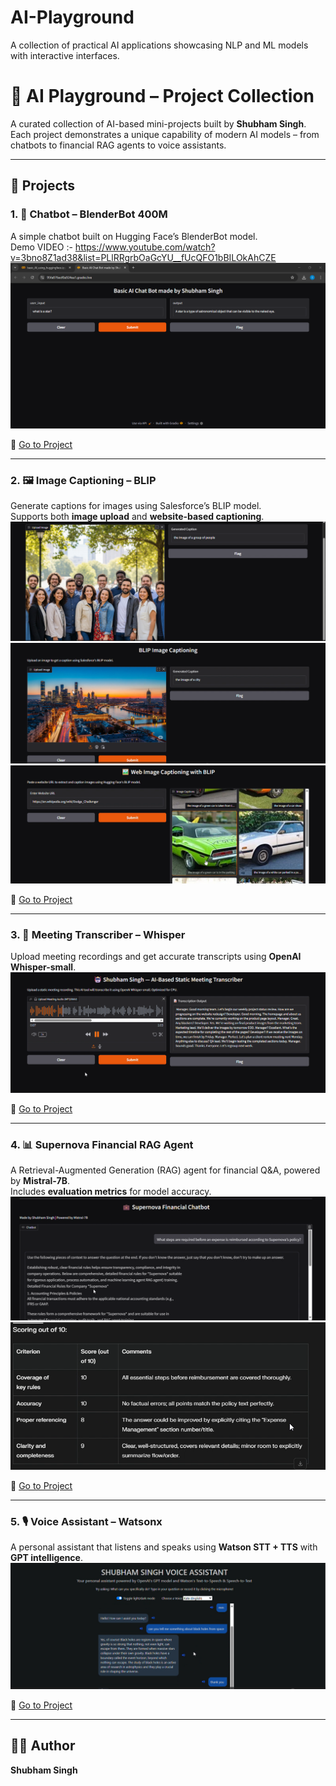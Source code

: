 # AI-Playground
A collection of practical AI applications showcasing NLP and ML models with interactive interfaces.

# 🤖 AI Playground – Project Collection  

A curated collection of AI-based mini-projects built by **Shubham Singh**.  
Each project demonstrates a unique capability of modern AI models – from chatbots to financial RAG agents to voice assistants.  

---

## 📂 Projects

### 1. 💬 Chatbot – BlenderBot 400M
A simple chatbot built on Hugging Face’s BlenderBot model.  
Demo VIDEO :- https://www.youtube.com/watch?v=3bno8Z1ad38&list=PLlRRgrbOaGcYU__fUcQFO1bBILOkAhCZE
![Chatbot Demo](chatbot-blenderbot-400M/basic_AI_using_huggingface_image.png)  

🔗 [Go to Project](chatbot-blenderbot-400M)  

---

### 2. 🖼️ Image Captioning – BLIP
Generate captions for images using Salesforce’s BLIP model.  
Supports both **image upload** and **website-based captioning**.  
![Image Captioning Demo](image-captioning-blip/image_captioning_image_1.png)  
![Image Captioning Demo](image-captioning-blip/image_captioning_image_2.png)  
![Web Captioning Demo](image-captioning-blip/web_based_image_captioning.png)  

🔗 [Go to Project](image-captioning-blip)  

---

### 3. 📝 Meeting Transcriber – Whisper
Upload meeting recordings and get accurate transcripts using **OpenAI Whisper-small**.  
![Meeting Transcriber Demo](meeting-transcriber-whisper/AI_based_meeting_transcriber.png)  

🔗 [Go to Project](meeting-transcriber-whisper)  

---

### 4. 📊 Supernova Financial RAG Agent
A Retrieval-Augmented Generation (RAG) agent for financial Q&A, powered by **Mistral-7B**.  
Includes **evaluation metrics** for model accuracy.  
![RAG Agent Demo](Supernova%20Financial%20RAG%20Agent/rag_agent_demo.png)  
![RAG Evaluation](Supernova%20Financial%20RAG%20Agent/rag_agent_evaluation.png)  

🔗 [Go to Project](Supernova%20Financial%20RAG%20Agent)  

---

### 5. 🎙️ Voice Assistant – Watsonx
A personal assistant that listens and speaks using **Watson STT + TTS** with **GPT intelligence**.  
![Voice Assistant Demo](voice-assistant-watsonx/voice_assistant.png)  

🔗 [Go to Project](voice-assistant-watsonx)  

---

## 👨‍💻 Author
**Shubham Singh**  
